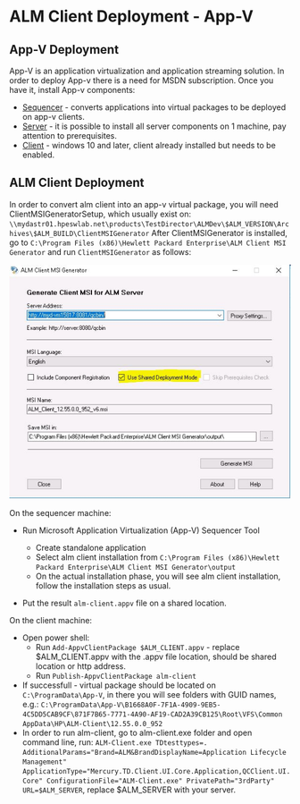 
# ALM Client Deployment - App-V

## App-V Deployment

App-V is an application virtualization and application streaming solution.
In order to deploy App-v there is a need for MSDN subscription. Once you have it, install App-v components:
- [Sequencer](https://technet.microsoft.com/en-us/itpro/windows/manage/appv-install-the-sequencer) - converts applications into virtual packages to be deployed on app-v clients.
- [Server](https://technet.microsoft.com/en-us/itpro/windows/manage/appv-deploy-the-appv-server) - it is possible to install all server components on 1 machine, pay attention to prerequisites.
- [Client](https://technet.microsoft.com/en-us/itpro/windows/manage/appv-deploying-the-appv-sequencer-and-client)  - windows 10 and later, client already installed but needs to be enabled.

## ALM Client Deployment

In order to convert alm client into an app-v virtual package, you will need ClientMSIGeneratorSetup, which usually exist on: `\\mydastr01.hpeswlab.net\products\TestDirector\ALMDev\$ALM_VERSION\Archives\$ALM_BUILD\ClientMSIGenerator`
After ClientMSIGenerator is installed, go to `C:\Program Files (x86)\Hewlett Packard Enterprise\ALM Client MSI Generator` and run `ClientMSIGenerator` as follows:

![install](https://github.com/HPSoftware/alm-vayu-docs/blob/master/alm-client-deployment/alm-client-generator.JPG)

On the sequencer machine:
- Run Microsoft Application Virtualization (App-V) Sequencer Tool
  - Create standalone application
  - Select alm client installation from `C:\Program Files (x86)\Hewlett Packard Enterprise\ALM Client MSI Generator\output`
  - On the actual installation phase, you will see alm client installation, follow the installation steps as usual.

- Put the result `alm-client.appv` file on a shared location.

On the client machine:
- Open power shell:
  - Run `Add-AppvClientPackage $ALM_CLIENT.appv` - replace $ALM_CLIENT.appv with the .appv file location, should be shared location or http address.
  - Run `Publish-AppvClientPackage alm-client`
- If successfull - virtual package should be located on `C:\ProgramData\App-V`, in there you will see folders with GUID names, e.g.: `C:\ProgramData\App-V\B1668A0F-7F1A-4909-9EB5-4C5DD5CAB9CF\871F7B65-7771-4A90-AF19-CAD2A39CB125\Root\VFS\Common AppData\HP\ALM-Client\12.55.0.0_952`
- In order to run alm-client, go to alm-client.exe folder and open command line, run: `ALM-Client.exe TDtesttypes=. AdditionalParams="Brand=ALM&BrandDisplayName=Application Lifecycle Management" ApplicationType="Mercury.TD.Client.UI.Core.Application,QCClient.UI.Core" ConfigurationFile="ALM-Client.exe" PrivatePath="3rdParty" URL=$ALM_SERVER`, replace $ALM_SERVER with your server.
